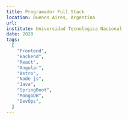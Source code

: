 ```yaml
---
title: Programador Full Stack
location: Buenos Aires, Argentina
url:
institute: Universidad Tecnologica Nacional
date: 2020
tags:
  [
    "Frontend",
    "Backend",
    "React",
    "Angular",
    "Astro",
    "Node js",
    "Java",
    "SpringBoot",
    "MongoDB",
    "DevOps",
  ]
---
```

